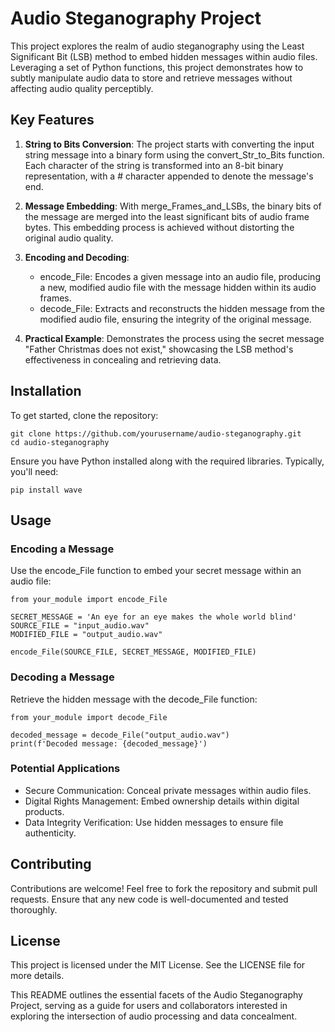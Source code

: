 # Audio Steganography Project

This project explores the realm of audio steganography using the Least Significant Bit (LSB) method to embed hidden messages within audio files. Leveraging a set of Python functions, this project demonstrates how to subtly manipulate audio data to store and retrieve messages without affecting audio quality perceptibly.

## Key Features

1. **String to Bits Conversion**: The project starts with converting the input string message into a binary form using the convert_Str_to_Bits function. Each character of the string is transformed into an 8-bit binary representation, with a # character appended to denote the message's end.

2. **Message Embedding**: With merge_Frames_and_LSBs, the binary bits of the message are merged into the least significant bits of audio frame bytes. This embedding process is achieved without distorting the original audio quality.

3. **Encoding and Decoding**:
    - encode_File: Encodes a given message into an audio file, producing a new, modified audio file with the message hidden within its audio frames.
    - decode_File: Extracts and reconstructs the hidden message from the modified audio file, ensuring the integrity of the original message.

4. **Practical Example**: Demonstrates the process using the secret message "Father Christmas does not exist," showcasing the LSB method's effectiveness in concealing and retrieving data.

## Installation

To get started, clone the repository:

```
git clone https://github.com/yourusername/audio-steganography.git
cd audio-steganography
```

Ensure you have Python installed along with the required libraries. Typically, you'll need:

```
pip install wave
```

## Usage

### Encoding a Message

Use the encode_File function to embed your secret message within an audio file:

```
from your_module import encode_File

SECRET_MESSAGE = 'An eye for an eye makes the whole world blind'
SOURCE_FILE = "input_audio.wav"
MODIFIED_FILE = "output_audio.wav"

encode_File(SOURCE_FILE, SECRET_MESSAGE, MODIFIED_FILE)
```

### Decoding a Message

Retrieve the hidden message with the decode_File function:

```
from your_module import decode_File

decoded_message = decode_File("output_audio.wav")
print(f'Decoded message: {decoded_message}')
```

### Potential Applications

- Secure Communication: Conceal private messages within audio files.
- Digital Rights Management: Embed ownership details within digital products.
- Data Integrity Verification: Use hidden messages to ensure file authenticity.

## Contributing

Contributions are welcome! Feel free to fork the repository and submit pull requests. Ensure that any new code is well-documented and tested thoroughly.

## License

This project is licensed under the MIT License. See the LICENSE file for more details.

This README outlines the essential facets of the Audio Steganography Project, serving as a guide for users and collaborators interested in exploring the intersection of audio processing and data concealment.